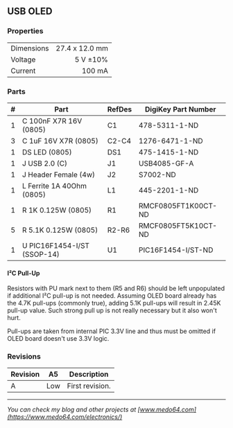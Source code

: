 ## USB OLED ##


### Properties ###

|            |                |
|------------|---------------:|
| Dimensions | 27.4 x 12.0 mm |
| Voltage    | 5 V ±10%       |
| Current    | 100 mA         |


### Parts ###

|  # | Part                                      | RefDes  | DigiKey Part Number |
|---:|-------------------------------------------|---------|---------------------|
|  1 | C 100nF X7R 16V (0805)                    | C1      | 478-5311-1-ND       |
|  3 | C 1uF 16V X7R (0805)                      | C2-C4   | 1276-6471-1-ND      |
|  1 | DS LED (0805)                             | DS1     | 475-1415-1-ND       |
|  1 | J USB 2.0 (C)                             | J1      | USB4085-GF-A        |
|  1 | J Header Female (4w)                      | J2      | S7002-ND            |
|  1 | L Ferrite 1A 40Ohm (0805)                 | L1      | 445-2201-1-ND       |
|  1 | R 1K 0.125W (0805)                        | R1      | RMCF0805FT1K00CT-ND |
|  5 | R 5.1K 0.125W (0805)                      | R2-R6   | RMCF0805FT5K10CT-ND |
|  1 | U PIC16F1454-I/ST (SSOP-14)               | U1      | PIC16F1454-I/ST-ND  |


#### I²C Pull-Up ####

Resistors with PU mark next to them (R5 and R6) should be left unpopulated
if additional I²C pull-up is not needed. Assuming OLED board already has the
4.7K pull-ups (commonly true), adding 5.1K pull-ups will result in 2.45K
pull-up value. Such strong pull up is not really necessary but it also won't
hurt.

Pull-ups are taken from internal PIC 3.3V line and thus must be omitted if
OLED board doesn't use 3.3V logic.


### Revisions ###

| Revision | A5    | Description     |
|----------|-------|-----------------|
| A        | Low   | First revision. |


---

*You can check my blog and other projects at [www.medo64.com](https://www.medo64.com/electronics/)*
